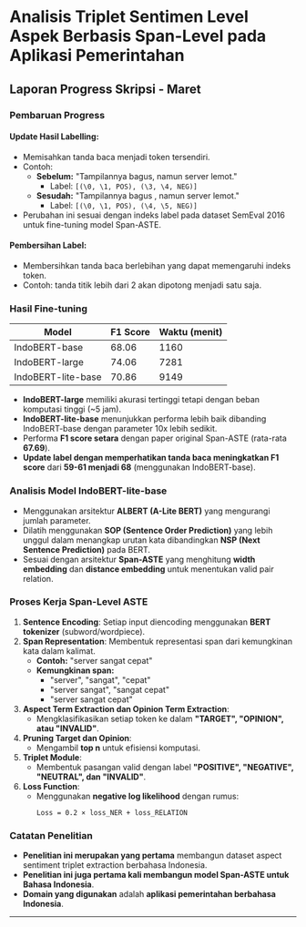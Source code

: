 # Analisis Triplet Sentimen Level Aspek Berbasis Span-Level pada Aplikasi Pemerintahan

## Laporan Progress Skripsi - Maret

### Pembaruan Progress

#### Update Hasil Labelling:
- Memisahkan tanda baca menjadi token tersendiri.
- Contoh:
  - **Sebelum:** "Tampilannya bagus, namun server lemot."
    - Label: `[(\0, \1, POS), (\3, \4, NEG)]`
  - **Sesudah:** "Tampilannya bagus , namun server lemot."
    - Label: `[(\0, \1, POS), (\4, \5, NEG)]`
- Perubahan ini sesuai dengan indeks label pada dataset SemEval 2016 untuk fine-tuning model Span-ASTE.

#### Pembersihan Label:
- Membersihkan tanda baca berlebihan yang dapat memengaruhi indeks token.
- Contoh: tanda titik lebih dari 2 akan dipotong menjadi satu saja.

### Hasil Fine-tuning

| Model                 | F1 Score | Waktu (menit) |
|-----------------------|----------|---------------|
| IndoBERT-base        | 68.06    | 1160          |
| IndoBERT-large       | 74.06    | 7281          |
| IndoBERT-lite-base   | 70.86    | 9149          |

- **IndoBERT-large** memiliki akurasi tertinggi tetapi dengan beban komputasi tinggi (~5 jam).
- **IndoBERT-lite-base** menunjukkan performa lebih baik dibanding IndoBERT-base dengan parameter 10x lebih sedikit.
- Performa **F1 score setara** dengan paper original Span-ASTE (rata-rata **67.69**).
- **Update label dengan memperhatikan tanda baca meningkatkan F1 score** dari **59-61 menjadi 68** (menggunakan IndoBERT-base).

### Analisis Model IndoBERT-lite-base

- Menggunakan arsitektur **ALBERT (A-Lite BERT)** yang mengurangi jumlah parameter.
- Dilatih menggunakan **SOP (Sentence Order Prediction)** yang lebih unggul dalam menangkap urutan kata dibandingkan **NSP (Next Sentence Prediction)** pada BERT.
- Sesuai dengan arsitektur **Span-ASTE** yang menghitung **width embedding** dan **distance embedding** untuk menentukan valid pair relation.

### Proses Kerja Span-Level ASTE

1. **Sentence Encoding**: Setiap input diencoding menggunakan **BERT tokenizer** (subword/wordpiece).
2. **Span Representation**: Membentuk representasi span dari kemungkinan kata dalam kalimat.
   - **Contoh:** "server sangat cepat"
   - **Kemungkinan span:**
     - "server", "sangat", "cepat"
     - "server sangat", "sangat cepat"
     - "server sangat cepat"
3. **Aspect Term Extraction dan Opinion Term Extraction**:
   - Mengklasifikasikan setiap token ke dalam **"TARGET", "OPINION", atau "INVALID"**.
4. **Pruning Target dan Opinion**:
   - Mengambil **top n** untuk efisiensi komputasi.
5. **Triplet Module**:
   - Membentuk pasangan valid dengan label **"POSITIVE", "NEGATIVE", "NEUTRAL", dan "INVALID"**.
6. **Loss Function**:
   - Menggunakan **negative log likelihood** dengan rumus:
     ```
     Loss = 0.2 × loss_NER + loss_RELATION
     ```

### Catatan Penelitian

- **Penelitian ini merupakan yang pertama** membangun dataset aspect sentiment triplet extraction berbahasa Indonesia.
- **Penelitian ini juga pertama kali membangun model Span-ASTE untuk Bahasa Indonesia**.
- **Domain yang digunakan** adalah **aplikasi pemerintahan berbahasa Indonesia**.

---